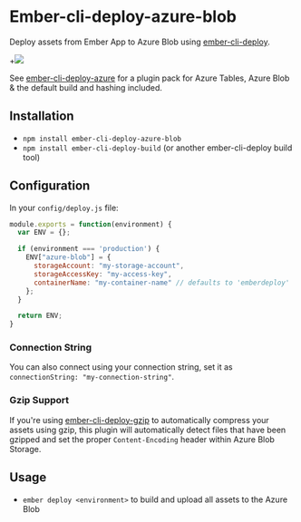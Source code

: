 # Ember-cli-deploy-azure-blob

Deploy assets from Ember App to Azure Blob using [ember-cli-deploy](https://github.com/ember-cli/ember-cli-deploy).

+[![](https://ember-cli-deploy.github.io/ember-cli-deploy-version-badges/plugins/ember-cli-deploy-azure-blob.svg)](http://ember-cli-deploy.github.io/ember-cli-deploy-version-badges/)

See [ember-cli-deploy-azure](https://github.com/duizendnegen/ember-cli-deploy-azure) for a plugin pack for Azure Tables, Azure Blob & the default build and hashing included.

## Installation

* `npm install ember-cli-deploy-azure-blob`
* `npm install ember-cli-deploy-build` (or another ember-cli-deploy build tool)

## Configuration

In your `config/deploy.js` file:
```javascript
module.exports = function(environment) {
  var ENV = {};

  if (environment === 'production') {
    ENV["azure-blob"] = {
      storageAccount: "my-storage-account",
      storageAccessKey: "my-access-key",
      containerName: "my-container-name" // defaults to 'emberdeploy'
    };
  }

  return ENV;
}
```

### Connection String
You can also connect using your connection string, set it as `connectionString: "my-connection-string"`.

### Gzip Support
If you're using [ember-cli-deploy-gzip](https://github.com/ember-cli-deploy/ember-cli-deploy-gzip) to automatically compress your assets using gzip, this plugin will automatically detect files that have been gzipped and set the proper `Content-Encoding` header within Azure Blob Storage.


## Usage

* `ember deploy <environment>` to build and upload all assets to the Azure Blob
